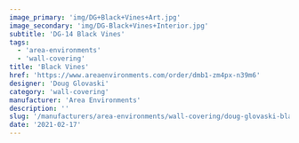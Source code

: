 ```yaml
---
image_primary: 'img/DG+Black+Vines+Art.jpg'
image_secondary: 'img/DG-Black+Vines+Interior.jpg'
subtitle: 'DG-14 Black Vines'
tags:
  - 'area-environments'
  - 'wall-covering'
title: 'Black Vines'
href: 'https://www.areaenvironments.com/order/dmb1-zm4px-n39m6'
designer: 'Doug Glovaski'
category: 'wall-covering'
manufacturer: 'Area Environments'
description: ''
slug: '/manufacturers/area-environments/wall-covering/doug-glovaski-black-vines'
date: '2021-02-17'
---
```

